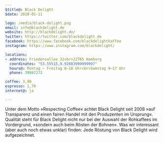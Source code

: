 ```yaml
---
$title@: Black Delight
$date: 2018-01-11

logo: /media/black-delight.png
email: info@blackdelight.de
website: http://blackdelight.de/
twitter: https://twitter.com/blackdelight_de
facebook: https://www.facebook.com/blackdelightkaffee
instagram: https://www.instagram.com/blackdelight/

locations:
- address: Friedensallee 32<br>22765 Hamburg
  coordinates: "53.55515,9.92683999999997"
  hours@: Montag – Freitag 8–18 Uhr<br>Samstag 9–17 Uhr
  phone: 39807272

coffee: 3,90
espresso: 1,70
internet@: ja

---
```

Unter dem Motto »Respecting Coffee« achtet Black Delight seit 2008 »auf Transparenz und einen fairen Handel mit den Produzenten im Ursprung«. Qualität steht für Black Delight nicht nur bei der Auswahl der Rohkaffees im Vordergrund, »sondern auch beim Rösten der Bohnen«. Was wir interessant (aber auch noch etwas unklar) finden: Jede Röstung von Black Delight wird aufgezeichnet.
